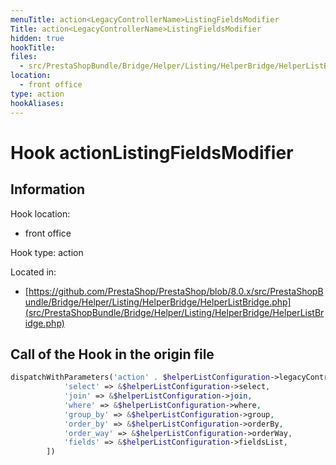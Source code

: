 ```yaml
---
menuTitle: action<LegacyControllerName>ListingFieldsModifier
Title: action<LegacyControllerName>ListingFieldsModifier
hidden: true
hookTitle: 
files:
  - src/PrestaShopBundle/Bridge/Helper/Listing/HelperBridge/HelperListBridge.php
location:
  - front office
type: action
hookAliases:
---
```


# Hook action<LegacyControllerName>ListingFieldsModifier

## Information

Hook location:
  - front office

Hook type: action

Located in: 
  - [https://github.com/PrestaShop/PrestaShop/blob/8.0.x/src/PrestaShopBundle/Bridge/Helper/Listing/HelperBridge/HelperListBridge.php](src/PrestaShopBundle/Bridge/Helper/Listing/HelperBridge/HelperListBridge.php)

## Call of the Hook in the origin file

```php
dispatchWithParameters('action' . $helperListConfiguration->legacyControllerName . 'ListingFieldsModifier', [
            'select' => &$helperListConfiguration->select,
            'join' => &$helperListConfiguration->join,
            'where' => &$helperListConfiguration->where,
            'group_by' => &$helperListConfiguration->group,
            'order_by' => &$helperListConfiguration->orderBy,
            'order_way' => &$helperListConfiguration->orderWay,
            'fields' => &$helperListConfiguration->fieldsList,
        ])
```